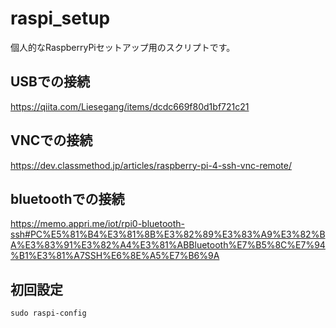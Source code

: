 # raspi_setup
個人的なRaspberryPiセットアップ用のスクリプトです。

## USBでの接続
https://qiita.com/Liesegang/items/dcdc669f80d1bf721c21

## VNCでの接続
https://dev.classmethod.jp/articles/raspberry-pi-4-ssh-vnc-remote/

## bluetoothでの接続
https://memo.appri.me/iot/rpi0-bluetooth-ssh#PC%E5%81%B4%E3%81%8B%E3%82%89%E3%83%A9%E3%82%BA%E3%83%91%E3%82%A4%E3%81%ABBluetooth%E7%B5%8C%E7%94%B1%E3%81%A7SSH%E6%8E%A5%E7%B6%9A

## 初回設定
```
sudo raspi-config
```
